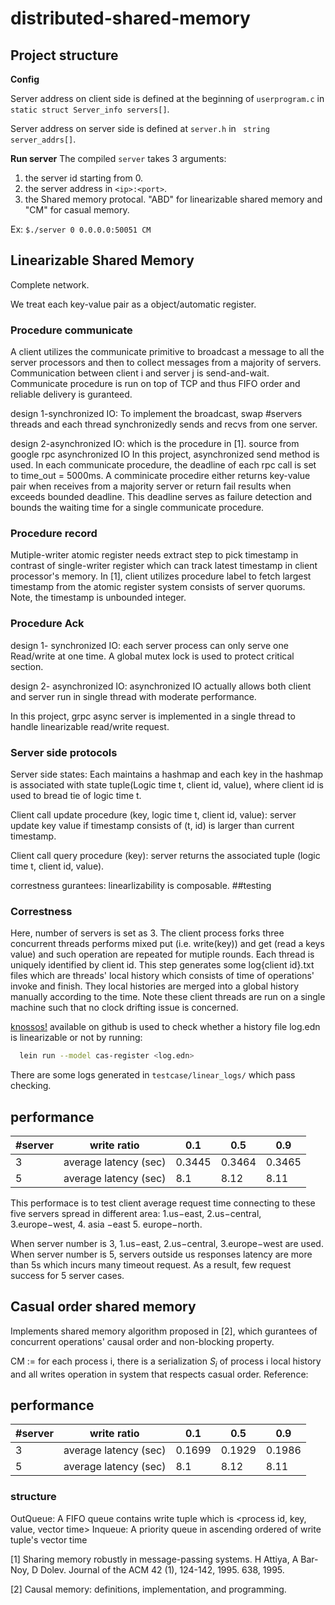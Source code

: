 # distributed-shared-memory

## Project structure
**Config**

Server address on client side is defined at the beginning of `userprogram.c` in `static struct Server_info servers[]`.

Server address on server side is defined at `server.h` in ` string server_addrs[]`.

**Run server**
The compiled `server` takes 3 arguments:
1. the server id starting from 0.
2. the server address in `<ip>:<port>`.
3. the Shared memory protocal. "ABD" for linearizable shared memory and "CM" for casual memory. 

Ex: `$./server 0 0.0.0.0:50051 CM`

## Linearizable Shared Memory
Complete network.

We treat each key-value pair as a object/automatic register. 

### Procedure communicate

A client utilizes the communicate primitive to broadcast a message <M> to all the server processors  and then to collect <ACK> messages from a majority of servers. Communication between client i and server j is send-and-wait. Communicate procedure is run on top of TCP and thus FIFO order and reliable delivery is guranteed. 

design 1-synchronized IO:
To implement the broadcast<M>, swap #servers threads and each thread synchronizedly sends <M> and recvs <ACK> from one server.
  
design 2-asynchronized IO: which is the procedure in [1]. source from google rpc asynchronized IO
In this project, asynchronized send method is used. In each communicate procedure, the deadline of each rpc call is set to time_out = 5000ms. A comminicate procedire either returns key-value pair when receives from a majority server or return fail results when exceeds bounded deadline. This deadline serves as failure detection and bounds the waiting time for a single communicate procedure.

### Procedure record
Mutiple-writer atomic register needs extract step to pick timestamp in contrast of single-writer register which can track latest timestamp in client processor's memory. In [1], client utilizes procedure label to fetch largest timestamp from the atomic register system consists of server quorums. Note, the timestamp is unbounded integer. 

### Procedure Ack

design 1- synchronized IO: each server process can only serve one Read/write at one time.
A global mutex lock is used to protect critical section. 

design 2- asynchronized IO:
asynchronized IO actually allows both client and server run in single thread with moderate performance. 

In this project, grpc async server is implemented in a single thread to handle linearizable read/write request.

### Server side protocols
Server side states: Each maintains a hashmap and each key in the hashmap is associated with state tuple(Logic time t, client id, value), where client id is used to bread tie of logic time t. 

Client call update procedure (key, logic time t, client id, value):
server update key value if timestamp consists of (t, id) is larger than current timestamp.


Client call query procedure (key):
server returns the associated tuple (logic time t, client id, value).

correstness gurantees: linearlizability is composable. 
##testing 
### Correstness
Here, number of servers is set as 3. The client process forks three concurrent threads performs mixed put (i.e. write(key)) and get (read a keys value) and such operation are repeated for mutiple rounds. Each thread is uniquely identified by client id. This step generates some log{client id}.txt files which are threads' local history which consists of time of operations' invoke and finish. They local histories are merged into a global history manually according to the time. Note these client threads are run on a single machine such that no clock drifting issue is concerned. 


[knossos!](https://github.com/jepsen-io/knossos) available on github is used to check whether a history file log.edn is linearizable or not by running:

```bash
  lein run --model cas-register <log.edn>
```
There are some logs generated in `testcase/linear_logs/` which pass checking. 

## performance
| #server | write ratio           | 0.1    | 0.5    | 0.9    |
|---------|-----------------------|--------|--------|--------|
| 3       | average latency (sec) | 0.3445 | 0.3464 | 0.3465 |
| 5       | average latency (sec) | 8.1   | 8.12  | 8.11  |

This performace is to test client average request time connecting to these five servers spread in different area: 1.us−east, 2.us−central, 3.europe−west, 4. asia −east 5. europe−north. 

When server number is 3, 1.us−east, 2.us−central, 3.europe−west are used. 
When server number is 5, servers outside us responses latency are more than 5s which incurs many timeout request. As a result, few request success for 5 server cases. 
  


## Casual order shared memory
Implements shared memory algorithm proposed in [2], which gurantees of concurrent operations' causal order and non-blocking property.

CM := for each process i, there is a serialization $S_{i}$ of process i local history and all writes operation in system that respects casual order. 
Reference:


## performance
| #server | write ratio           | 0.1    | 0.5    | 0.9    |
|---------|-----------------------|--------|--------|--------|
| 3       | average latency (sec) | 0.1699 | 0.1929 | 0.1986 |
| 5       | average latency (sec) | 8.1   | 8.12  | 8.11  |

### structure
OutQueue: A FIFO queue contains write tuple which is <process id, key, value, vector time>
Inqueue: A priority queue in ascending ordered  of write tuple's vector time 

[1] Sharing memory robustly in message-passing systems. H Attiya, A Bar-Noy, D Dolev. Journal of the ACM 42 (1), 124-142, 1995. 638, 1995.

[2] Causal memory: definitions, implementation, and programming. 
